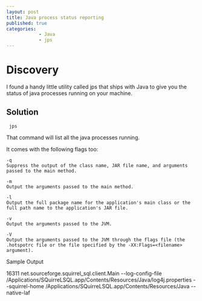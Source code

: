 ```yaml
---
layout: post
title: Java process status reporting
published: true
categories:
            - Java
            - jps
---
```


# Discovery
I found a handy little utility called jps that ships with Java to give you the status of java processes running on your machine.

## Solution
```
 jps
```
That command will list all the java processes running.

It comes with the following flags too:

```
-q
Suppress the output of the class name, JAR file name, and arguments passed to the main method.

-m
Output the arguments passed to the main method.

-l
Output the full package name for the application's main class or the full path name to the application's JAR file.

-v
Output the arguments passed to the JVM.

-V
Output the arguments passed to the JVM through the flags file (the .hotspotrc file or the file specified by the -XX:Flags=<filename> argument).
```

Sample Output

16311 net.sourceforge.squirrel_sql.client.Main --log-config-file /Applications/SQuirreLSQL.app/Contents/Resources/Java/log4j.properties --squirrel-home /Applications/SQuirreLSQL.app/Contents/Resources/Java --native-laf
